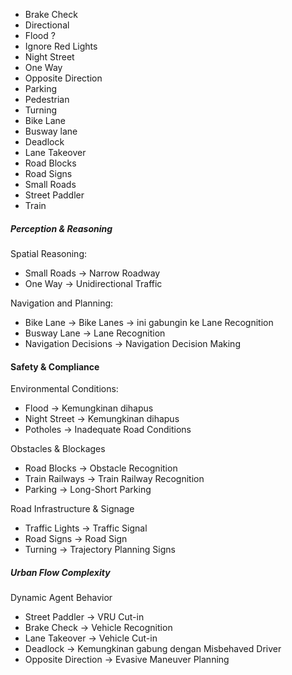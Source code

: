 - Brake Check
- Directional
- Flood ?
- Ignore Red Lights
- Night Street
- One Way
- Opposite Direction
- Parking
- Pedestrian
- Turning
- Bike Lane
- Busway lane
- Deadlock
- Lane Takeover
- Road Blocks
- Road Signs
- Small Roads
- Street Paddler
- Train


##### Perception & Reasoning
Spatial Reasoning:
- Small Roads → Narrow Roadway
- One Way → Unidirectional Traffic

Navigation and Planning:
- Bike Lane → Bike Lanes → ini gabungin ke Lane Recognition 
- Busway Lane → Lane Recognition
- Navigation Decisions → Navigation Decision Making

#### Safety & Compliance
Environmental Conditions:
- Flood → Kemungkinan dihapus
- Night Street  → Kemungkinan dihapus
- Potholes → Inadequate Road Conditions

Obstacles & Blockages
- Road Blocks → Obstacle Recognition
- Train Railways → Train Railway Recognition
- Parking → Long-Short Parking

Road Infrastructure & Signage
- Traffic Lights → Traffic Signal
- Road Signs → Road Sign 
- Turning → Trajectory Planning Signs

##### Urban Flow Complexity
Dynamic Agent Behavior
- Street Paddler → VRU Cut-in
- Brake Check → Vehicle Recognition
- Lane Takeover → Vehicle Cut-in
- Deadlock → Kemungkinan gabung dengan Misbehaved Driver
- Opposite Direction → Evasive Maneuver Planning

    
